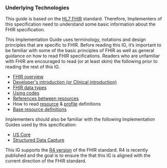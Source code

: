 ###  Underlying Technologies
This guide is based on the [HL7 FHIR](http://www.hl7.org/implement/standards/product_brief.cfm?product_id=491) standard. Therefore, Implementers of this specification need to understand some basic information about the FHIR specification.


This Implementation Guide uses terminology, notations and design principles that are specific to FHIR. Before reading this IG, it’s important to be familiar with some of the basic principles of FHIR as well as general guidance on how to read FHIR specifications. Readers who are unfamiliar with FHIR are encouraged to read (or at least skim) the following prior to reading the rest of this IG.

* 	[FHIR overview](http://www.hl7.org/fhir/R4/overview.html)
* 	[Developer's introduction (or Clinical introduction)](http://www.hl7.org/fhir/R4/overview-dev.html)
* 	[FHIR data types](http://www.hl7.org/fhir/R4/datatypes.html)
* 	[Using codes](http://www.hl7.org/fhir/R4/codesystem.html)
* 	[References between resources](http://www.hl7.org/fhir/R4/references.html)
* 	How to read [resource](http://www.hl7.org/fhir/R4/resourcelist.html) & [profile](http://www.hl7.org/fhir/R4/profiling.html) definitions
* 	[Base resource definitions](http://www.hl7.org/fhir/R4/resource.html)

Implementers should also be familiar with the following Implementation Guides used by this specification:

* [US Core]({{site.data.fhir.ver.uscore}}/index.html)
* [Structured Data Capture]({{site.data.fhir.ver.sdc}}) 

This IG supports the [R4 version](http://hl7.org/fhir/R4) of the FHIR standard. R4 is recently published and the goal is to ensure the that this IG is aligned with the current direction of the FHIR standard.